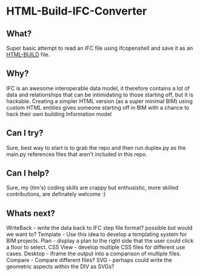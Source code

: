 # HTML-Build-IFC-Converter

## What?
Super basic attempt to read an IFC file using ifcopenshell and save it as an [HTML-BUILD](https://github.com/timmcginley/HTML-Build) file. 

## Why?
IFC is an awesome interoperable data model, it therefore contains a lot of data and relationships that can be intimidating to those starting off, but it is hackable. Creating a simpler HTML version (as a super minimal BIM) using custom HTML entities gives someone starting off in BIM with a chance to hack their own building Information model

## Can I try?
Sure, best way to start is to grab the repo and then run duplex.py as the main.py references files that aren't included in this repo.

## Can I help?
Sure, my (tim's) coding skills are crappy but enthusistic, more skilled contributions, are definately welcome :)

## Whats next?

WriteBack - write the data back to IFC step file format? possible but would we want to?
Template - Use this idea to develop a templating system for BIM projects.
Plan - display a plan to the right side that the user could click a floor to select.
CSS View - develop multiple CSS files for different use cases.
Desktop - iframe the output into a comparison of multiple files.
Compare - Compare different files?
SVG - perhaps could write the geometric aspects within the DIV as SVGs?


